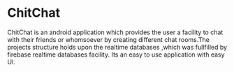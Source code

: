 # ChitChat
ChitChat is an android application which provides the user a facility to chat with their friends or whomsoever 
by creating different chat rooms.The projects structure holds upon the realtime databases 
,which was fullfilled by firebase realtime databases facility. Its an easy to use application with easy UI.
